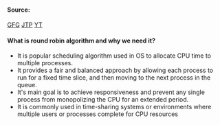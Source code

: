#### Source:
[GFG](https://www.geeksforgeeks.org/program-for-round-robin-scheduling-for-the-same-arrival-time/)
[JTP](https://www.javatpoint.com/os-round-robin-scheduling-algorithm)
[YT](https://www.youtube.com/watch?v=j5Rt_at1oyk&list=PLXj4XH7LcRfDrdQuJTHIPmKMpa7eYVaPm&index=27)

#### What is round robin algorithm and why we need it?

* It is popular scheduling algorithm used in OS to allocate CPU time to multiple processes.
* It provides a fair and balanced approach by allowing each process to run for a fixed time slice, and then moving to the next process in the queue.
* It's main goal is to achieve responsiveness and prevent any single process from monopolizing the CPU for an extended period.
* It is commonly used in time-sharing systems or environments where multiple users or processes complete for CPU resources 
